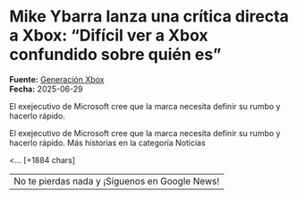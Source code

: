 # Mike Ybarra lanza una crítica directa a Xbox: “Difícil ver a Xbox confundido sobre quién es”

**Fuente:** [Generación Xbox](https://generacionxbox.com/mike-ybarra-lanza-una-critica-directa-a-xbox-dificil-ver-a-xbox-confundido-sobre-quien-es/)  
**Fecha:** 2025-06-29

El exejecutivo de Microsoft cree que la marca necesita definir su rumbo y hacerlo rápido.

El exejecutivo de Microsoft cree que la marca necesita definir su rumbo y hacerlo rápido.
Más historias en la categoría Noticias
<table><tr><td>No te pierdas nada y ¡Síguenos en Google News! </td><… [+1884 chars]
